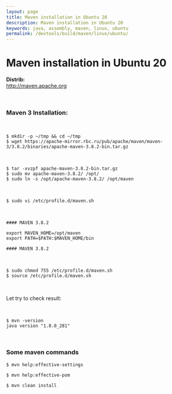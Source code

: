 ```yaml
---
layout: page
title: Maven installation in Ubuntu 20
description: Maven installation in Ubuntu 20
keywords: java, assembly, maven, linux, ubuntu
permalink: /devtools/build/maven/linux/ubuntu/
---
```


# Maven installation in Ubuntu 20

<strong>Distrib:</strong><br/>
http://maven.apache.org

<br/>

### Maven 3 Installation:

<br/>

    $ mkdir -p ~/tmp && cd ~/tmp
    $ wget https://apache-mirror.rbc.ru/pub/apache/maven/maven-3/3.8.2/binaries/apache-maven-3.8.2-bin.tar.gz

<br/>

    $ tar -xvzpf apache-maven-3.8.2-bin.tar.gz
    $ sudo mv apache-maven-3.8.2/ /opt/
    $ sudo ln -s /opt/apache-maven-3.8.2/ /opt/maven

<br/>

    $ sudo vi /etc/profile.d/maven.sh

<br/>

```
#### MAVEN 3.8.2

export MAVEN_HOME=/opt/maven
export PATH=$PATH:$MAVEN_HOME/bin

#### MAVEN 3.8.2
```

<br/>

```
$ sudo chmod 755 /etc/profile.d/maven.sh
$ source /etc/profile.d/maven.sh
```

<br/>

Let try to check result:

<br/>

    $ mvn -version
    java version "1.8.0_281"

<br/>

### Some maven commands

    $ mvn help:effective-settings

    $ mvn help:effective-pom

    $ mvn clean install

